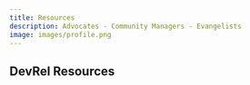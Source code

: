 ```yaml
---
title: Resources
description: Advocates - Community Managers - Evangelists
image: images/profile.png
---
```

## DevRel Resources